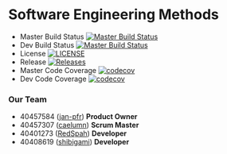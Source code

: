 # Software Engineering Methods
- Master Build Status [![Master Build Status](https://travis-ci.com/jan-pfr/sem-group8.svg?branch=master)](https://travis-ci.com/jan-pfr/sem-group8)
- Dev Build Status [![Master Build Status](https://travis-ci.com/jan-pfr/sem-group8.svg?branch=develop)](https://travis-ci.com/jan-pfr/sem-group8)
- License [![LICENSE](https://img.shields.io/github/license/jan-pfr/sem-group8.svg?style=flat-square)](https://github.com/jan-pfr/sem-group8/blob/master/LICENSE)
- Release [![Releases](https://img.shields.io/github/release/jan-pfr/sem-group8/all.svg?style=flat-square)](https://github.com/jan-pfr/sem-group8/releases)
- Master Code Coverage [![codecov](https://codecov.io/gh/jan-pfr/sem-group8/branch/master/graph/badge.svg)](https://codecov.io/gh/jan-pfr/sem-group8)
- Dev Code Coverage [![codecov](https://codecov.io/gh/jan-pfr/sem-group8/branch/develop/graph/badge.svg)](https://codecov.io/gh/jan-pfr/sem-group8)

### Our Team
- 40457584 ([jan-pfr](https://github.com/jan-pfr))  __Product Owner__
- 40457307 ([caelumn](https://github.com/caelumn)) __Scrum Master__
- 40401273 ([RedSpah](https://github.com/RedSpah)) __Developer__
- 40408619 ([shibigami](https://github.com/shibigami)) __Developer__

